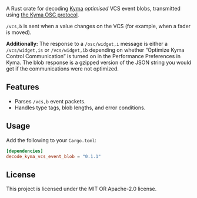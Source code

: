 A Rust crate for decoding [Kyma](https://kyma.symbolicsound.com/) *optimised* VCS event blobs, transmitted using [the Kyma OSC protocol](http://www.symbolicsound.com/cgi-bin/bin/view/Learn/OpenSoundControlImplementation).

`/vcs,b` is sent when a value changes on the VCS (for example, when a fader is moved).

__Additionally:__
The response to a `/osc/widget,i` message is either a `/vcs/widget,is` or `/vcs/widget,ib` depending on whether “Optimize Kyma Control Communication” is turned on in the Performance Preferences in Kyma. The blob response is a gzipped version of the JSON string you would get if the communications were not optimized.

## Features
- Parses `/vcs,b` event packets.
- Handles type tags, blob lengths, and error conditions.

## Usage
Add the following to your `Cargo.toml`:
```toml
[dependencies]
decode_kyma_vcs_event_blob = "0.1.1"
```

## License
This project is licensed under the MIT OR Apache-2.0 license.
